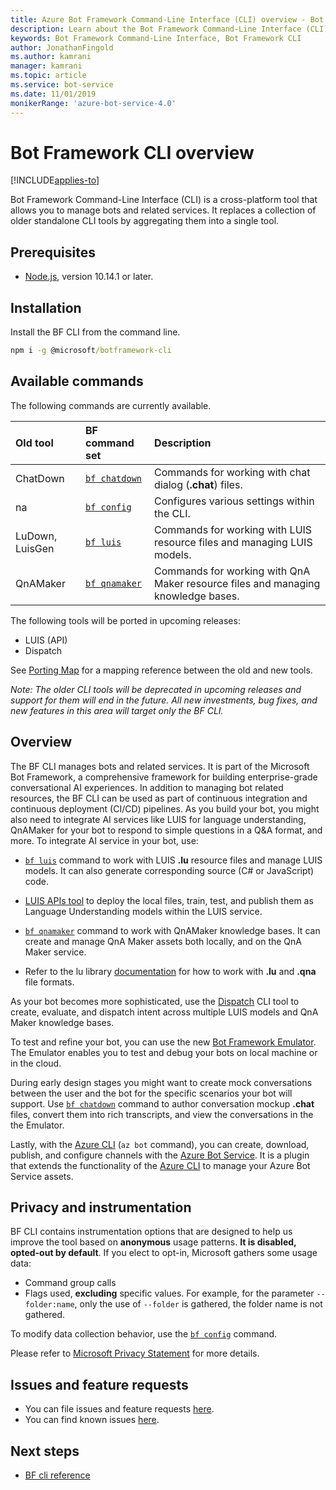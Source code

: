 ```yaml
---
title: Azure Bot Framework Command-Line Interface (CLI) overview - Bot Service
description: Learn about the Bot Framework Command-Line Interface (CLI).
keywords: Bot Framework Command-Line Interface, Bot Framework CLI
author: JonathanFingold
ms.author: kamrani
manager: kamrani
ms.topic: article
ms.service: bot-service
ms.date: 11/01/2019
monikerRange: 'azure-bot-service-4.0'
---
```


<!--TODO:
- [?] Add to TOC: Reference/Bot Framework CLI/Reference
- [?] Add other topics to the same node for each of the command groups
-->
# Bot Framework CLI overview

[!INCLUDE[applies-to](../includes/applies-to.md)]

Bot Framework Command-Line Interface (CLI) is a cross-platform tool that allows you to manage bots and related services. It replaces a collection of older standalone CLI tools by aggregating them into a single tool. 

## Prerequisites

* [Node.js](https://nodejs.org/), version 10.14.1 or later.

## Installation

Install the BF CLI from the command line.

~~~cmd
npm i -g @microsoft/botframework-cli
~~~

## Available commands

The following commands are currently available.

| Old tool | BF command set | Description |
| :--- | :--- | :--- |
| ChatDown | [`bf chatdown`](bf-cli-reference.md#bf-chatdown) | Commands for working with chat dialog (**.chat**) files. |
| na | [`bf config`](bf-cli-reference.md#bf-config) | Configures various settings within the CLI. |
| LuDown, LuisGen | [`bf luis`](bf-cli-reference.md#bf-luis) | Commands for working with LUIS resource files and managing LUIS models. |
| QnAMaker | [`bf qnamaker`](bf-cli-reference.md#bf-qnamaker) | Commands for working with QnA Maker resource files and managing knowledge bases. |

The following tools will be ported in upcoming releases:
- LUIS (API)
- Dispatch

See [Porting Map](https://github.com/microsoft/botframework-cli/blob/master/PortingMap.md) for a mapping reference between the old and new tools.

_Note: The older CLI tools will be deprecated in upcoming releases and support for them will end in the future.
All new investments, bug fixes, and new features in this area will target only the BF CLI._

## Overview

The BF CLI manages bots and related services. It is part of the Microsoft Bot Framework, a comprehensive framework for building enterprise-grade conversational AI experiences. In addition to managing bot related resources, the BF CLI can be used as part of continuous integration and continuous deployment (CI/CD) pipelines. As you build your bot, you might also need to integrate AI services like LUIS for language understanding, QnAMaker for your bot to respond to simple questions in a Q&A format, and more. To integrate AI service in your bot, use:

* [`bf luis`](bf-cli-reference.md#bf-luis) command to work with LUIS **.lu** resource files and manage LUIS models. It can also generate corresponding source (C# or JavaScript) code.
* [LUIS APIs tool](https://github.com/microsoft/botbuilder-tools/tree/master/packages/LUIS/readme.md) to deploy the local files, train, test, and publish them as Language Understanding models within the LUIS service.
* [`bf qnamaker`](bf-cli-reference.md#bf-qnamaker) command to work with QnAMaker knowledge bases. It can create and manage QnA Maker assets both locally, and on the QnA Maker service.

* Refer to the lu library [documentation](https://github.com/microsoft/botframework-cli/tree/master/packages/lu/README.md) for how to work with **.lu** and **.qna** file formats.

As your bot becomes more sophisticated, use the [Dispatch](https://github.com/Microsoft/botbuilder-tools/tree/master/packages/Dispatch) CLI tool to create, evaluate, and dispatch intent across multiple LUIS models and QnA Maker knowledge bases.

To test and refine your bot, you can use the new [Bot Framework Emulator](https://github.com/Microsoft/BotFramework-Emulator/releases). The Emulator enables you to test and debug your bots on local machine or in the cloud.

During early design stages you might want to create mock conversations between the user and the bot for the specific scenarios your bot will support. Use [`bf chatdown`](bf-cli-reference.md#bf-chatdown) command to author conversation mockup **.chat** files, convert them into rich transcripts, and view the conversations in the the Emulator.

Lastly, with the [Azure CLI](https://github.com/microsoft/botframework-cli/blob/master/AzureCli.md) (`az bot` command), you can create, download, publish, and configure channels with the [Azure Bot Service](https://azure.microsoft.com/services/bot-service/). It is a plugin that extends the functionality of the [Azure CLI](https://docs.microsoft.com/cli/azure/install-azure-cli?view=azure-cli-latest) to manage your Azure Bot Service assets.

## Privacy and instrumentation
BF CLI contains instrumentation options that are designed to help us improve the tool based on **anonymous** usage patterns. __It is disabled, opted-out by default__. If you elect to opt-in, Microsoft gathers some usage data:

* Command group calls
* Flags used, **excluding** specific values. For example, for the parameter `--folder:name`, only the use of `--folder` is gathered, the folder name is not gathered.

To modify data collection behavior, use the [`bf config`](bf-cli-reference.md#bf-config) command.

Please refer to [Microsoft Privacy Statement](https://privacy.microsoft.com/privacystatement) for more details.  

## Issues and feature requests
- You can file issues and feature requests [here](https://github.com/microsoft/botframework-cli/issues).
- You can find known issues [here](https://github.com/microsoft/botframework-cli/labels/known-issues).

## Next steps
- [BF cli reference](bf-cli-reference.md)
